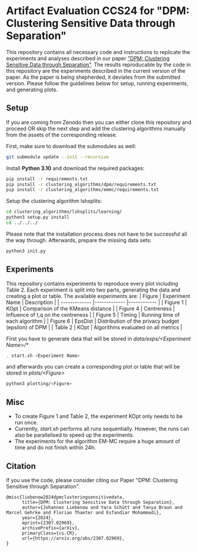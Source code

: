 # Artifact Evaluation CCS24 for "DPM: Clustering Sensitive Data through Separation"
This repository contains all necessary code and instructions to replicate the experiments and analyses described in our paper ["DPM: Clustering Sensitive Data through Separation"](https://github.com/UzL-PrivSec/dp-mondrian-clustering). The results reproducable by the code in this repository are the experiments described in the current version of the paper. As the paper is being shepherded, it deviates from the submitted version.
Please follow the guidelines below for setup, running experiments, and generating plots.

## Setup
If you are coming from Zenodo then you can either clone this repository and proceed OR skip the next step and add the clustering algorithms manually from the assets of the corresponding release.

First, make sure to download the submodules as well:
```bash
git submodule update --init --recursive
```
Install **Python 3.10** and download the required packages:
```bash
pip install -r requirements.txt
pip install -r clustering_algorithms/dpm/requirements.txt
pip install -r clustering_algorithms/emmc/requirements.txt
```
Setup the clustering algorithm lshsplits:
```bash
cd clustering_algorithms/lshsplits/learning/
python3 setup.py install
cd ../../../
```
Please note that the installation process does not have to be successful all the way through. Afterwards, prepare the missing data sets:
```bash
python3 init.py
```

## Experiments
This repository contains experiments to reproduce every plot including Table 2. Each experiment is split into two parts, generating the data and creating a plot or table. The available experiments are:
| Figure      | Experiment  Name    | Description      |
| ------------- |------------- |------------ |
| Figure 1 | KOpt | Comparison of the KMeans distance |
| Figure 4 | Centreness | Influence of t,q on the centreness |
| Figure 5 | Timing | Running time of each algorithm |
| Figure 6 | EpsDist | Distribution of the privacy budget (epsilon) of DPM |
| Table 2 | KOpt | Algorithms evaluated on all metrics |

First you have to generate data that will be stored in *data/exps/\<Experiment Name\>/\**
```bash
. start.sh <Experiment Name>
```
and afterwards you can create a corresponding plot or table that will be stored in *plots/\<Figure\>*
```bash
python3 plotting/<Figure>
```
## Misc
- To create Figure 1 and Table 2, the experiment KOpt only needs to be run once.
- Currently, *start.sh* performs all runs sequentially. However, the runs can also be parallelised to speed up the experiments.
- The experiments for the algorithm EM-MC require a huge amount of time and do not finish within 24h.

## Citation
If you use the code, please consider citing our Paper "DPM: Clustering Sensitive through Separation". 
```
@misc{liebenow2024dpmclusteringsensitivedata,
      title={DPM: Clustering Sensitive Data through Separation}, 
      author={Johannes Liebenow and Yara Schütt and Tanya Braun and Marcel Gehrke and Florian Thaeter and Esfandiar Mohammadi},
      year={2024},
      eprint={2307.02969},
      archivePrefix={arXiv},
      primaryClass={cs.CR},
      url={https://arxiv.org/abs/2307.02969}, 
}
```
